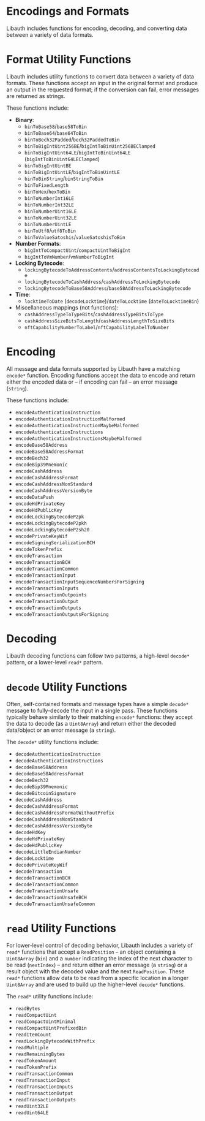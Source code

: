 # Encodings and Formats

Libauth includes functions for encoding, decoding, and converting data between a variety of data formats.

# Format Utility Functions

Libauth includes utility functions to convert data between a variety of data formats. These functions accept an input in the original format and produce an output in the requested format; if the conversion can fail, error messages are returned as strings.

These functions include:

- **Binary**:
  - `binToBase58`/`base58ToBin`
  - `binToBase64`/`base64ToBin`
  - `binToBech32Padded`/`bech32PaddedToBin`
  - `binToBigIntUint256BE`/`bigIntToBinUint256BEClamped`
  - `binToBigIntUint64LE`/`bigIntToBinUint64LE` (`bigIntToBinUint64LEClamped`)
  - `binToBigIntUintBE`
  - `binToBigIntUintLE`/`bigIntToBinUintLE`
  - `binToBinString`/`binStringToBin`
  - `binToFixedLength`
  - `binToHex`/`hexToBin`
  - `binToNumberInt16LE`
  - `binToNumberInt32LE`
  - `binToNumberUint16LE`
  - `binToNumberUint32LE`
  - `binToNumberUintLE`
  - `binToUtf8`/`utf8ToBin`
  - `binToValueSatoshis`/`valueSatoshisToBin`
- **Number Formats**:
  - `bigIntToCompactUint`/`compactUintToBigInt`
  - `bigIntToVmNumber`/`vmNumberToBigInt`
- **Locking Bytecode**:
  - `lockingBytecodeToAddressContents`/`addressContentsToLockingBytecode`
  - `lockingBytecodeToCashAddress`/`cashAddressToLockingBytecode`
  - `lockingBytecodeToBase58Address`/`base58AddressToLockingBytecode`
- **Time**:
  - `locktimeToDate` (`decodeLocktime`)/`dateToLocktime` (`dateToLocktimeBin`)
- Miscellaneous mappings (not functions):
  - `cashAddressTypeToTypeBits`/`cashAddressTypeBitsToType`
  - `cashAddressSizeBitsToLength`/`cashAddressLengthToSizeBits`
  - `nftCapabilityNumberToLabel`/`nftCapabilityLabelToNumber`

# Encoding

All message and data formats supported by Libauth have a matching `encode*` function. Encoding functions accept the data to encode and return either the encoded data or – if encoding can fail – an error message (`string`).

These functions include:

- `encodeAuthenticationInstruction`
- `encodeAuthenticationInstructionMalformed`
- `encodeAuthenticationInstructionMaybeMalformed`
- `encodeAuthenticationInstructions`
- `encodeAuthenticationInstructionsMaybeMalformed`
- `encodeBase58Address`
- `encodeBase58AddressFormat`
- `encodeBech32`
- `encodeBip39Mnemonic`
- `encodeCashAddress`
- `encodeCashAddressFormat`
- `encodeCashAddressNonStandard`
- `encodeCashAddressVersionByte`
- `encodeDataPush`
- `encodeHdPrivateKey`
- `encodeHdPublicKey`
- `encodeLockingBytecodeP2pk`
- `encodeLockingBytecodeP2pkh`
- `encodeLockingBytecodeP2sh20`
- `encodePrivateKeyWif`
- `encodeSigningSerializationBCH`
- `encodeTokenPrefix`
- `encodeTransaction`
- `encodeTransactionBCH`
- `encodeTransactionCommon`
- `encodeTransactionInput`
- `encodeTransactionInputSequenceNumbersForSigning`
- `encodeTransactionInputs`
- `encodeTransactionOutpoints`
- `encodeTransactionOutput`
- `encodeTransactionOutputs`
- `encodeTransactionOutputsForSigning`

# Decoding

Libauth decoding functions can follow two patterns, a high-level `decode*` pattern, or a lower-level `read*` pattern.

# `decode` Utility Functions

Often, self-contained formats and message types have a simple `decode*` message to fully-decode the input in a single pass. These functions typically behave similarly to their matching `encode*` functions: they accept the data to decode (as a `Uint8Array`) and return either the decoded data/object or an error message (a `string`).

The `decode*` utility functions include:

- `decodeAuthenticationInstruction`
- `decodeAuthenticationInstructions`
- `decodeBase58Address`
- `decodeBase58AddressFormat`
- `decodeBech32`
- `decodeBip39Mnemonic`
- `decodeBitcoinSignature`
- `decodeCashAddress`
- `decodeCashAddressFormat`
- `decodeCashAddressFormatWithoutPrefix`
- `decodeCashAddressNonStandard`
- `decodeCashAddressVersionByte`
- `decodeHdKey`
- `decodeHdPrivateKey`
- `decodeHdPublicKey`
- `decodeLittleEndianNumber`
- `decodeLocktime`
- `decodePrivateKeyWif`
- `decodeTransaction`
- `decodeTransactionBCH`
- `decodeTransactionCommon`
- `decodeTransactionUnsafe`
- `decodeTransactionUnsafeBCH`
- `decodeTransactionUnsafeCommon`

# `read` Utility Functions

For lower-level control of decoding behavior, Libauth includes a variety of `read*` functions that accept a `ReadPosition` – an object containing a `Uint8Array` (`bin`) and a `number` indicating the index of the next character to be read (`nextIndex`) – and return either an error message (a `string`) or a result object with the decoded value and the next `ReadPosition`. These `read*` functions allow data to be read from a specific location in a longer `Uint8Array` and are used to build up the higher-level `decode*` functions.

The `read*` utility functions include:

- `readBytes`
- `readCompactUint`
- `readCompactUintMinimal`
- `readCompactUintPrefixedBin`
- `readItemCount`
- `readLockingBytecodeWithPrefix`
- `readMultiple`
- `readRemainingBytes`
- `readTokenAmount`
- `readTokenPrefix`
- `readTransactionCommon`
- `readTransactionInput`
- `readTransactionInputs`
- `readTransactionOutput`
- `readTransactionOutputs`
- `readUint32LE`
- `readUint64LE`
